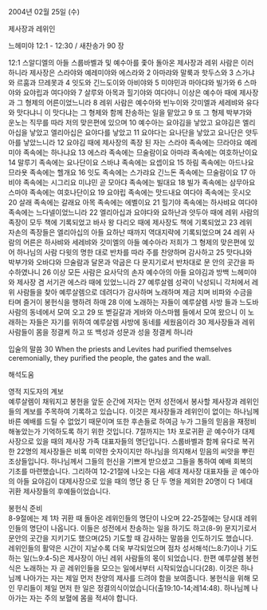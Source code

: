 2004년 02월 25일 (수)

제사장과 레위인



느헤미야 12:1 - 12:30 / 새찬송가 90 장


12:1 스알디엘의 아들 스룹바벨과 및 예수아를 좇아 돌아온 제사장과 레위 사람은 이러하니라 제사장은 스라야와 예레미야와 에스라와 2 아마랴와 말룩과 핫두스와 3 스가냐와 르훔과 므레못과 4 잇도와 긴느도이와 아비야와 5 미야민과 마아댜와 빌가와 6 스마야와 요야립과 여다야와 7 살루와 아목과 힐기야와 여다야니 이상은 예수아 때에 제사장과 그 형제의 어른이었느니라 8 레위 사람은 예수아와 빈누이와 갓미엘과 세레뱌와 유다와 맛다냐니 이 맛다냐는 그 형제와 함께 찬송하는 일을 맡았고 9 또 그 형제 박부갸와 운노는 직무를 따라 저의 맞은편에 있으며 10 예수아는 요야김을 낳았고 요야김은 엘리아십을 낳았고 엘리아십은 요야다를 낳았고 11 요야다는 요나단을 낳았고 요나단은 얏두아를 낳았느니라 12 요야김 때에 제사장의 족장 된 자는 스라야 족속에는 므라야요 예레미야 족속에는 하나냐요 13 에스라 족속에는 므술람이요 아마랴 족속에는 여호하난이요 14 말루기 족속에는 요나단이요 스바냐 족속에는 요셉이요 15 하림 족속에는 아드나요 므라욧 족속에는 헬개요 16 잇도 족속에는 스가랴요 긴느돈 족속에는 므술람이요 17 아비야 족속에는 시그리요 미냐민 곧 모아댜 족속에는 빌대요 18 빌가 족속에는 삼무아요 스마야 족속에는 여호나단이요 19 요야립 족속에는 맛드내요 여다야 족속에는 웃시오 20 살래 족속에는 갈래요 아목 족속에는 에벨이요 21 힐기야 족속에는 하사뱌요 여다야 족속에는 느다넬이었느니라 22 엘리아십과 요야다와 요하난과 얏두아 때에 레위 사람의 족장이 모두 책에 기록되었고 바사 왕 다리오 때에 제사장도 책에 기록되었고 23 레위 자손의 족장들은 엘리아십의 아들 요하난 때까지 역대지략에 기록되었으며 24 레위 사람의 어른은 하사뱌와 세레뱌와 갓미엘의 아들 예수아라 저희가 그 형제의 맞은편에 있어 하나님의 사람 다윗의 명한 대로 반차를 따라 주를 찬양하며 감사하고 25 맛다냐와 박부갸와 오바댜와 므술람과 달몬과 악굽은 다 문지기로서 반차대로 문 안의 곳간을 파수하였나니 26 이상 모든 사람은 요사닥의 손자 예수아의 아들 요야김과 방백 느헤미야와 제사장 겸 서기관 에스라 때에 있었느니라 27 예루살렘 성곽이 낙성되니 각처에서 레위 사람들을 찾아 예루살렘으로 데려다가 감사하며 노래하며 제금 치며 비파와 수금을 타며 즐거이 봉헌식을 행하려 하매 28 이에 노래하는 자들이 예루살렘 사방 들과 느도바 사람의 동네에서 모여 오고 29 또 벧길갈과 게바와 아스마웹 들에서 모여 왔으니 이 노래하는 자들은 자기를 위하여 예루살렘 사방에 동네를 세웠음이라 30 제사장들과 레위 사람들이 몸을 정결케 하고 또 백성과 성문과 성을 정결케 하니라 

입술의 말씀 
30 When the priests and Levites had purified themselves ceremonially, they purified the people, the gates and the wall.

해석도움





영적 지도자의 계보  
예루살렘이 채워지고 봉헌을 앞둔 순간에 저자는 먼저 성전에서 봉사할 제사장과 레위인들의 계보를 주목하여 기록하고 있습니다. 이것은 제사장들과 레위인이 없이는 하나님께 바른 예배를 드릴 수 없었기 때문이며 또한 후손들로 하여금 누가 그들의 믿음을 재정비 해놓았는가 기억하도록 하기 위한 것입니다. 7절까지는 1차 포로귀환 곧 예수아가 대제사장으로 있을 때의 제사장 가족 대표자들의 명단입니다. 스룹바벨과 함께 유다로 복귀한 22명의 제사장들은 비록 미약한 숫자이지만 하나님을 의지해서 믿음의 씨앗을 뿌린 조상들입니다. 하나님께서 그들의 헌신을 기쁘게 받으셨고 그들을 통하여 예배 회복의 기초를 마련했습니다. 그리하여 12-21절에 나오는 다음 세대 제사장 대표자들 곧 예수아의 아들 요야김이 대제사장으로 있을 때의 명단 중 단 두 명을 제외한 20명이 다 1세대 귀환 제사장들의 후예들이었습니다.  

봉헌식 준비  
8-9절에는 제 1차 귀환 때 돌아온 레위인들의 명단이 나오며 22-25절에는 당시대 레위인들의 명단이 나옵니다. 이들은 성전에서 찬송하는 일을 하기도 하고(8-9) 문지기로서 문안의 곳간을 지키기도 했으며(25) 기도할 때 감사하는 말씀을 인도하기도 했습니다. 레위인들의 활약은 시간이 지날수록 더욱 부각되었으며 점차 성서해석(느8:7)이나 기도하는 일(느9:4-5)은 제사장이 아닌 레위 사람들의 몫이 되었습니다. 한편 예루살렘 봉헌식은 노래하는 자 곧 레위인들을 모으는 일에서부터 시작되었습니다(28). 이것은 하나님께 나아가는 자는 제일 먼저 찬양의 제사를 드려야 함을 보여줍니다. 봉헌식을 위해 모인 무리들이 제일 먼저 한 일은 정결의식이었습니다(출19:10-14;레14:48). 하나님께 나아가는 자는 주의 보혈에 몸을 적셔야 합니다.
